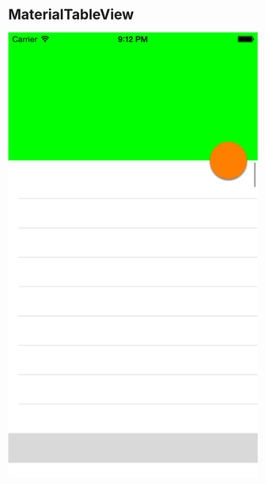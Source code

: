 # MaterialTableView

![](https://raw.githubusercontent.com/noppefoxwolf/MaterialTableView/master/sample.png)
